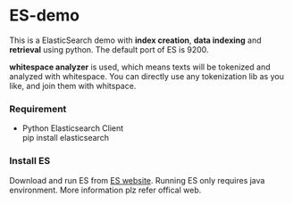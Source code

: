 # ES-demo
This is a ElasticSearch demo with **index creation**, **data indexing** and **retrieval** using python. The default port of ES is 9200.

**whitespace analyzer** is used, which means texts will be tokenized and analyzed with whitespace. You can directly use any tokenization lib as you like, and join them with whitspace.

### Requirement
- Python Elasticsearch Client  
  pip install elasticsearch


### Install ES

Download and run ES from [ES website](https://www.elastic.co/guide/en/elasticsearch/reference/5.6/_installation.html). Running ES only requires java environment. More information plz refer offical web.



